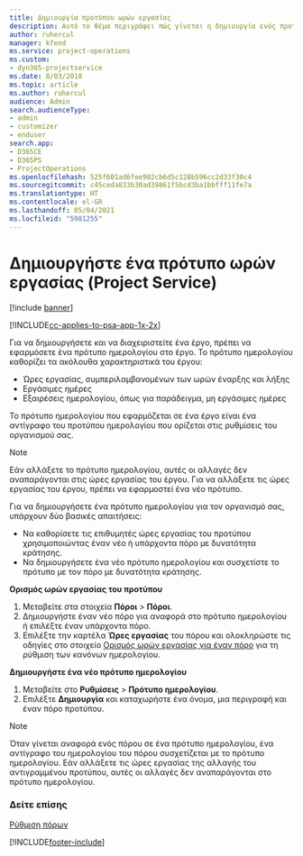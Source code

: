 ```yaml
---
title: Δημιουργία προτύπου ωρών εργασίας
description: Αυτό το θέμα περιγράφει πώς γίνεται η δημιουργία ενός προτύπου ωρών εργασίας στο Project Service.
author: ruhercul
manager: kfend
ms.service: project-operations
ms.custom:
- dyn365-projectservice
ms.date: 8/03/2018
ms.topic: article
ms.author: ruhercul
audience: Admin
search.audienceType:
- admin
- customizer
- enduser
search.app:
- D365CE
- D365PS
- ProjectOperations
ms.openlocfilehash: 525f601ad6fee902cb6d5c128b596cc2d33f30c4
ms.sourcegitcommit: c45ceda833b30ad39861f5bcd3ba1bbfff11fe7a
ms.translationtype: HT
ms.contentlocale: el-GR
ms.lasthandoff: 05/04/2021
ms.locfileid: "5981255"
---
```

# <a name="create-a-work-hours-template-project-service"></a>Δημιουργήστε ένα πρότυπο ωρών εργασίας (Project Service)

[!include [banner](../includes/psa-now-project-operations.md)]

[!INCLUDE[cc-applies-to-psa-app-1x-2x](../includes/cc-applies-to-psa-app-3x.md)]

Για να δημιουργήσετε και να διαχειριστείτε ένα έργο, πρέπει να εφαρμόσετε ένα πρότυπο ημερολογίου στο έργο. Το πρότυπο ημερολογίου καθορίζει τα ακόλουθα χαρακτηριστικά του έργου:

- Ώρες εργασίας, συμπεριλαμβανομένων των ωρών έναρξης και λήξης
- Εργάσιμες ημέρες
- Εξαιρέσεις ημερολογίου, όπως για παράδειγμα, μη εργάσιμες ημέρες

Το πρότυπο ημερολογίου που εφαρμόζεται σε ένα έργο είναι ένα αντίγραφο του προτύπου ημερολογίου που ορίζεται στις ρυθμίσεις του οργανισμού σας.

> [!NOTE]
> Εάν αλλάξετε το πρότυπο ημερολογίου, αυτές οι αλλαγές δεν αναπαράγονται στις ώρες εργασίας του έργου. Για να αλλάξετε τις ώρες εργασίας του έργου, πρέπει να εφαρμοστεί ένα νέο πρότυπο.

Για να δημιουργήσετε ένα πρότυπο ημερολογίου για τον οργανισμό σας, υπάρχουν δύο βασικές απαιτήσεις:

- Να καθορίσετε τις επιθυμητές ώρες εργασίας του προτύπου χρησιμοποιώντας έναν νέο ή υπάρχοντα πόρο με δυνατότητα κράτησης.
- Να δημιουργήσετε ένα νέο πρότυπο ημερολογίου και συσχετίστε το πρότυπο με τον πόρο με δυνατότητα κράτησης.

**Ορισμός ωρών εργασίας του προτύπου**

1. Μεταβείτε στα στοιχεία **Πόροι** \> **Πόροι**.
2. Δημιουργήστε έναν νέο πόρο για αναφορά στο πρότυπο ημερολογίου ή επιλέξτε έναν υπάρχοντα πόρο.
3. Επιλέξτε την καρτέλα **Ώρες εργασίας** του πόρου και ολοκληρώστε τις οδηγίες στο στοιχείο [Ορισμός ωρών εργασίας για έναν πόρο](https://docs.microsoft.com/dynamics365/field-service/set-work-hours-resource) για τη ρύθμιση των κανόνων ημερολογίου.

**Δημιουργήστε ένα νέο πρότυπο ημερολογίου**

1. Μεταβείτε στο **Ρυθμίσεις** \> **Πρότυπο ημερολογίου**.
2. Επιλέξτε **Δημιουργία** και καταχωρήστε ένα όνομα, μια περιγραφή και έναν πόρο προτύπου.


> [!NOTE]
> Όταν γίνεται αναφορά ενός πόρου σε ένα πρότυπο ημερολογίου, ένα αντίγραφο του ημερολογίου του πόρου συσχετίζεται με το πρότυπο ημερολογίου. Εάν αλλάξετε τις ώρες εργασίας της αλλαγής του αντιγραμμένου προτύπου, αυτές οι αλλαγές δεν αναπαράγονται στο πρότυπο ημερολογίου.


### <a name="see-also"></a>Δείτε επίσης  
 [Ρύθμιση πόρων](../psa/set-up-resources.md)


[!INCLUDE[footer-include](../includes/footer-banner.md)]
